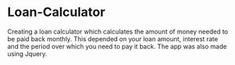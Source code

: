 # Loan-Calculator
Creating a loan calculator which calculates the amount of money needed to be paid back monthly. This depended on your loan amount, interest rate and the period over which you need to pay it back. The app was also made using Jquery.
